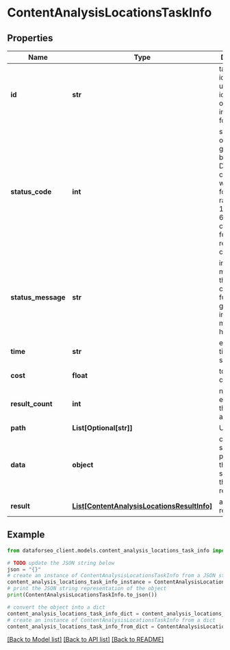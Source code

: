 # ContentAnalysisLocationsTaskInfo


## Properties

Name | Type | Description | Notes
------------ | ------------- | ------------- | -------------
**id** | **str** | task identifier unique task identifier in our system in the UUID format | [optional] 
**status_code** | **int** | status code of the task generated by DataForSEO, can be within the following range: 10000-60000 you can find the full list of the response codes here | [optional] 
**status_message** | **str** | informational message of the task you can find the full list of general informational messages here | [optional] 
**time** | **str** | execution time, seconds | [optional] 
**cost** | **float** | total tasks cost, USD | [optional] 
**result_count** | **int** | number of elements in the result array | [optional] 
**path** | **List[Optional[str]]** | URL path | [optional] 
**data** | **object** | contains the same parameters that you specified in the POST request | [optional] 
**result** | [**List[ContentAnalysisLocationsResultInfo]**](ContentAnalysisLocationsResultInfo.md) | array of results | [optional] 

## Example

```python
from dataforseo_client.models.content_analysis_locations_task_info import ContentAnalysisLocationsTaskInfo

# TODO update the JSON string below
json = "{}"
# create an instance of ContentAnalysisLocationsTaskInfo from a JSON string
content_analysis_locations_task_info_instance = ContentAnalysisLocationsTaskInfo.from_json(json)
# print the JSON string representation of the object
print(ContentAnalysisLocationsTaskInfo.to_json())

# convert the object into a dict
content_analysis_locations_task_info_dict = content_analysis_locations_task_info_instance.to_dict()
# create an instance of ContentAnalysisLocationsTaskInfo from a dict
content_analysis_locations_task_info_from_dict = ContentAnalysisLocationsTaskInfo.from_dict(content_analysis_locations_task_info_dict)
```
[[Back to Model list]](../README.md#documentation-for-models) [[Back to API list]](../README.md#documentation-for-api-endpoints) [[Back to README]](../README.md)


